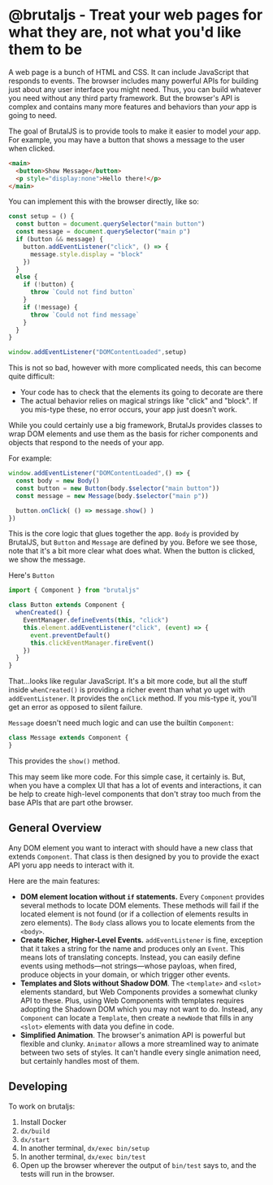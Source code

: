 # @brutaljs - Treat your web pages for what they are, not what you'd like them to be

A web page is a bunch of HTML and CSS. It can include JavaScript that responds to events.  The browser includes
many powerful APIs for building just about any user interface you might need.  Thus, you can build whatever you
need without any third party framework. But the browser's API is complex and contains many more features and
behaviors than *your* app is going to need.

The goal of BrutalJS is to provide tools to make it easier to model *your* app.  For example, you may have a button
that shows a message to the user when clicked.

```html
<main>
  <button>Show Message</button>
  <p style="display:none">Hello there!</p>
</main>
```

You can implement this with the browser directly, like so:

```javascript
const setup = () {
  const button = document.querySelector("main button")
  const message = document.querySelector("main p")
  if (button && message) {
    button.addEventListener("click", () => {
      message.style.display = "block"
    })
  }
  else {
    if (!button) {
      throw `Could not find button`
    }
    if (!message) {
      throw `Could not find message`
    }
  }
}

window.addEventListener("DOMContentLoaded",setup)
```

This is not so bad, however with more complicated needs, this can become quite difficult:

* Your code has to check that the elements its going to decorate are there
* The actual behavior relies on magical strings like "click" and "block". If you mis-type these, no error occurs, your app just doesn't work.

While you could certainly use a big framework, BrutalJs provides classes to wrap DOM elements and use them as the basis for richer
components and objects that respond to the needs of your app.

For example:

```javascript
window.addEventListener("DOMContentLoaded",() => {
  const body = new Body()
  const button = new Button(body.$selector("main button"))
  const message = new Message(body.$selector("main p"))

  button.onClick( () => message.show() )
})
```

This is the core logic that glues together the app.  `Body` is provided by BrutalJS, but `Button` and `Message` are defined by you.  Before we see those, note that it's a bit more clear what does what.  When the button is clicked, we show the message.

Here's `Button`

```javascript
import { Component } from "brutaljs"

class Button extends Component {
  whenCreated() {
    EventManager.defineEvents(this, "click")
    this.element.addEventListener("click", (event) => {
      event.preventDefault()
      this.clickEventManager.fireEvent()
    })
  }
}
```

That…looks like regular JavaScript.  It's a bit more code, but all the stuff inside `whenCreated()` is providing a richer event
than what yo uget with `addEventListener`.  It provides the `onClick` method. If you mis-type it, you'll get an error as opposed
to silent failure.

`Message` doesn't need much logic and can use the builtin `Component`:

```javascript
class Message extends Component {
}
```

This provides the `show()` method.

This may seem like more code. For this simple case, it certainly is. But, when you have a complex UI that has a lot of events and
interactions, it can be help to create high-level components that don't stray too much from the base APIs that are part othe
browser.

## General Overview

Any DOM element you want to interact with should have a new class that extends `Component`.  That class is then designed by you
to provide the exact API yoru app needs to interact with it.

Here are the main features:

* **DOM element location without `if` statements.** Every `Component` provides several methods to locate DOM elements. These
methods will fail if the located element is not found (or if a collection of elements results in zero elements).  The `Body`
class allows you to locate elements from the `<body>`.
* **Create Richer, Higher-Level Events.**  `addEventListener` is fine, exception that it takes a string for the name and produces
only an `Event`.  This means lots of translating concepts.  Instead, you can easily define events using methods—not strings—whose
payloas, when fired, produce objects in your domain, or which trigger other events.
* **Templates and Slots without Shadow DOM**.  The `<template>` and `<slot>` elements standard, but Web Components provides a
somewhat clunky API to these. Plus, using Web Components with templates requires adopting the Shadown DOM which you may not want
to do.  Instead, any `Component` can locate a `Template`, then create a `newNode` that fills in any `<slot>` elements with data
you define in code.
* **Simplified Animation**. The browser's animation API is powerful but flexible and clunky.  `Animator` allows a more
streamlined way to animate between two sets of styles.  It can't handle every single animation need, but certainly handles most
of them.

## Developing

To work on brutaljs:

1. Install Docker
2. `dx/build`
3. `dx/start`
4. In another terminal, `dx/exec bin/setup`
5. In another terminal, `dx/exec bin/test`
6. Open up the browser wherever the output of `bin/test` says to, and the tests will run in the browser.
